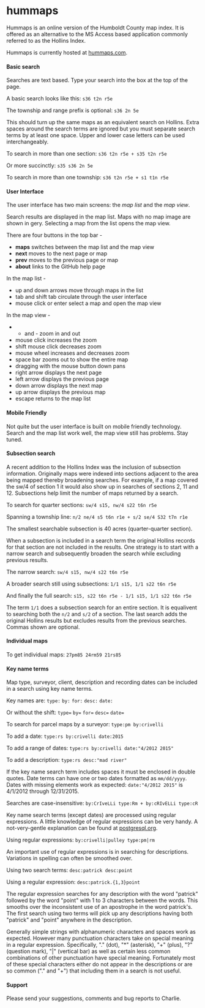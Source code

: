 # hummaps

Hummaps is an online version of the Humboldt County map index.
It is offered as an alternative to the MS Access based application
commonly referred to as the Hollins Index.

Hummaps is currently hosted at [hummaps.com](https://hummaps.com).

#### Basic search

Searches are text based. Type your search into the box at the top of the page.

A basic search looks like this: `s36 t2n r5e`

The township and range prefix is optional: `s36 2n 5e`

This should turn up the same maps as an equivalent search on Hollins.
Extra spaces around the search terms are ignored but you must
separate search terms by at least one space. Upper and lower case letters
can be used interchangeably.

To search in more than one section: `s36 t2n r5e + s35 t2n r5e`

Or more succinctly: `s35 s36 2n 5e`

To search in more than one township: `s36 t2n r5e + s1 t1n r5e`

#### User Interface

The user interface has two main screens: the *map list* and the *map view*.

Search results are displayed in the map list. Maps with no map image 
are shown in gery. Selecting a map from the list opens the map view.

There are four buttons in the top bar -

* **maps** switches between the map list and the map view
* **next** moves to the next page or map
* **prev** moves to the previous page or map
* **about** links to the GitHub help page

In the map list -

* up and down arrows move through maps in the list
* tab and shift tab circulate through the user interface
* mouse click or enter select a map and open the map view

In the map view -

* + and - zoom in and out
* mouse click increases the zoom
* shift mouse click decreases zoom
* mouse wheel increases and decreases zoom
* space bar zooms out to show the entire map
* dragging with the mouse button down pans
* right arrow displays the next page
* left arrow displays the previous page
* down arrow displays the next map
* up arrow displays the previous map
* escape returns to the map list

#### Mobile Friendly

Not quite but the user interface is built on mobile friendly technology.
Search and the map list work well, the map view still has problems.
Stay tuned.

#### Subsection search

A recent addition to the Hollins Index was the inclusion of subsection
information. Originally maps were indexed into sections adjacent
to the area being mapped thereby broadening searches. For example, 
if a map covered the sw/4 of section 1 it would also show up in searches 
of sections 2, 11 and 12. Subsections help limit the number of maps 
returned by a search.

To search for quarter sections: `sw/4 s15, nw/4 s22 t6n r5e`

Spanning a township line: `n/2 ne/4 s5 t6n r1e + s/2 se/4 S32 t7n r1e`

The smallest searchable subsection is 40 acres (quarter-quarter section). 

When a subsection is included in a search term the original Hollins
records for that section are not included in the results. One
strategy is to start with a narrow search and subsequently broaden
the search while excluding previous results.

The narrow search: `sw/4 s15, nw/4 s22 t6n r5e`

A broader search still using subsections: `1/1 s15, 1/1 s22 t6n r5e`

And finally the full search: `s15, s22 t6n r5e - 1/1 s15, 1/1 s22 t6n r5e`

The term `1/1` does a subsection search for an entire section.
It is equalivent to searching both the `n/2` and `s/2` of a section.
The last search adds the original Hollins results but excludes
results from the previous searches. Commas shown are optional.

#### Individual maps

To get individual maps: `27pm85 24rm59 21rs85`

#### Key name terms

Map type, surveyor, client, description and recording dates can
be included in a search using key name terms.

Key names are: `type:` `by:` `for:` `desc:` `date:`

Or without the shift: `type=` `by=` `for=` `desc=` `date=`

To search for parcel maps by a surveyor: `type:pm by:crivelli`

To add a date: `type:rs by:crivelli date:2015`

To add a range of dates: `type:rs by:crivelli date:"4/2012 2015"`

To add a description: `type:rs desc:"mad river"`

If the key name search term includes spaces it must be enclosed in
double quotes. Date terms can have one or two dates formatted as `mm/dd/yyyy`.
Dates with missing elements work as expected: `date:"4/2012 2015"`
is 4/1/2012 through 12/31/2015.

Searches are case-insensitive: `by:CrIveLLi type:Rm + by:cRIvELLi type:cR`

Key name search terms (except dates) are processed using regular
expressions. A little knowledge of regular expressions can be very
handy. A not-very-gentle explanation can be found at [postgresql.org](https://www.postgresql.org/docs/9.4/static/functions-matching.html#FUNCTIONS-POSIX-REGEXP).

Using regular expressions: `by:crivelli|pulley type:pm|rm`

An important use of regular expressions is in searching for descriptions.
Variations in spelling can often be smoothed over.

Using two search terms: `desc:patrick desc:point`

Using a regular expression: `desc:patrick.{1,3}point`

The regular expression searches for any description with the word
"patrick" followed by the word "point" with 1 to 3 characters between
the words. This smooths over the inconsistent use of an apostrophe
in the word patrick's. The first search using two terms will pick up
any descriptions having both "patrick" and "point" anywhere in the
description. 

Generally simple strings with alphanumeric characters and spaces
work as expected. However many punctuation characters take on
special meaning in a regular expression. Specifically, "." (dot),
"*" (asterisk), "+" (plus), "?" (question mark), "|" (vertical bar)
as well as certain less common combinations of other punctuation have
special meaning. Fortunately most of these special characters either do
not appear in the descriptions or are so common ("." and "+") that
including them in a search is not useful.

#### Support

Please send your suggestions, comments and bug reports to Charlie.
